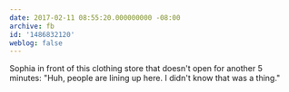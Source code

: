 ```yaml
---
date: 2017-02-11 08:55:20.000000000 -08:00
archive: fb
id: '1486832120'
weblog: false
---
```


Sophia in front of this clothing store that doesn't open for another 5 minutes: "Huh, people are lining up here. I didn't know that was a thing."

